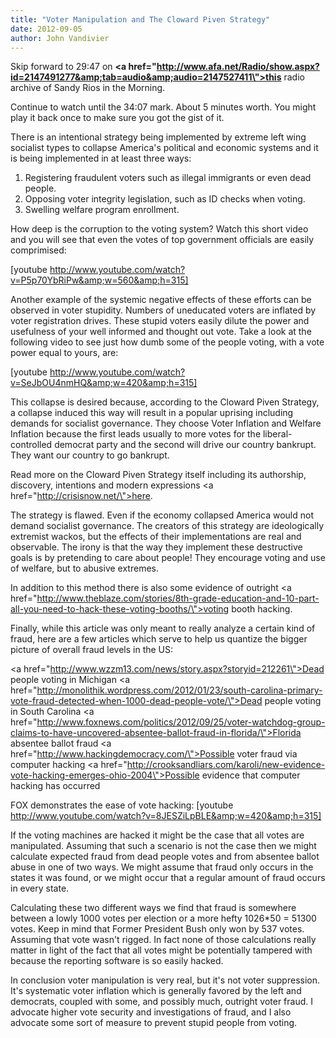 ```yaml
---
title: "Voter Manipulation and The Cloward Piven Strategy"
date: 2012-09-05
author: John Vandivier
---
```




Skip forward to 29:47 on <b><a href=\"http://www.afa.net/Radio/show.aspx?id=2147491277&amp;tab=audio&amp;audio=2147527411\">this</a></b> radio archive of Sandy Rios in the Morning.

Continue to watch until the 34:07 mark. About 5 minutes worth. You might play it back once to make sure you got the gist of it.

There is an intentional strategy being implemented by extreme left wing socialist types to collapse America's political and economic systems and it is being implemented in at least three ways:

1) Registering fraudulent voters such as illegal immigrants or even dead people.
2) Opposing voter integrity legislation, such as ID checks when voting.
3) Swelling welfare program enrollment.

How deep is the corruption to the voting system? Watch this short video and you will see that even the votes of top government officials are easily comprimised:

[youtube http://www.youtube.com/watch?v=P5p70YbRiPw&amp;w=560&amp;h=315]

Another example of the systemic negative effects of these efforts can be observed in voter stupidity. Numbers of uneducated voters are inflated by voter registration drives. These stupid voters easily dilute the power and usefulness of your well informed and thought out vote. Take a look at the following video to see just how dumb some of the people voting, with a vote power equal to yours, are:

[youtube http://www.youtube.com/watch?v=SeJbOU4nmHQ&amp;w=420&amp;h=315]

This collapse is desired because, according to the Cloward Piven Strategy, a collapse induced this way will result in a popular uprising including demands for socialist governance. They choose Voter Inflation and Welfare Inflation because the first leads usually to more votes for the liberal-controlled democrat party and the second will drive our country bankrupt. They want our country to go bankrupt.

Read more on the Cloward Piven Strategy itself including its authorship, discovery, intentions and modern expressions <a href=\"http://crisisnow.net/\">here</a>.

The strategy is flawed. Even if the economy collapsed America would not demand socialist governance. The creators of this strategy are ideologically extremist wackos, but the effects of their implementations are real and observable. The irony is that the way they implement these destructive goals is by pretending to care about people! They encourage voting and use of welfare, but to abusive extremes.

In addition to this method there is also some evidence of outright <a href=\"http://www.theblaze.com/stories/8th-grade-education-and-10-part-all-you-need-to-hack-these-voting-booths/\">voting booth hacking.</a>

Finally, while this article was only meant to really analyze a certain kind of fraud, here are a few articles which serve to help us quantize the bigger picture of overall fraud levels in the US:

<a href=\"http://www.wzzm13.com/news/story.aspx?storyid=212261\">Dead people voting in Michigan</a>
<a href=\"http://monolithik.wordpress.com/2012/01/23/south-carolina-primary-vote-fraud-detected-when-1000-dead-people-vote/\">Dead people voting in South Carolina</a>
<a href=\"http://www.foxnews.com/politics/2012/09/25/voter-watchdog-group-claims-to-have-uncovered-absentee-ballot-fraud-in-florida/\">Florida absentee ballot fraud</a>
<a href=\"http://www.hackingdemocracy.com/\">Possible voter fraud via computer hacking</a>
<a href=\"http://crooksandliars.com/karoli/new-evidence-vote-hacking-emerges-ohio-2004\">Possible evidence that computer hacking has occurred
</a>

FOX demonstrates the ease of vote hacking:
[youtube http://www.youtube.com/watch?v=8JESZiLpBLE&amp;w=420&amp;h=315]

If the voting machines are hacked it might be the case that all votes are manipulated. Assuming that such a scenario is not the case then we might calculate expected fraud from dead people votes and from absentee ballot abuse in one of two ways. We might assume that fraud only occurs in the states it was found, or we might occur that a regular amount of fraud occurs in every state.

Calculating these two different ways we find that fraud is somewhere between a lowly 1000 votes per election or a more hefty 1026*50 = 51300 votes. Keep in mind that Former President Bush only won by 537 votes. Assuming that vote wasn't rigged. In fact none of those calculations really matter in light of the fact that all votes might be potentially tampered with because the reporting software is so easily hacked.

In conclusion voter manipulation is very real, but it's not voter suppression. It's systematic voter inflation which is generally favored by the left and democrats, coupled with some, and possibly much, outright voter fraud. I advocate higher vote security and investigations of fraud, and I also advocate some sort of measure to prevent stupid people from voting.
